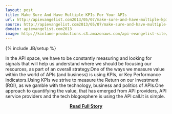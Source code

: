 ```yaml
---
layout: post
title: Make Sure And Have Multiple KPIs For Your APIs
url: http://apievangelist.com2013/05/07/make-sure-and-have-multiple-kpis-for-your-apis/
source: http://apievangelist.com2013/05/07/make-sure-and-have-multiple-kpis-for-your-apis/
domain: apievangelist.com2013
image: http://kinlane-productions.s3.amazonaws.com/api-evangelist-site/blog/api-billionaires-club.png
---
```

{% include JB/setup %}<p>In the API space, we have to be constantly measuring and looking for signals that will help us understand where we should be focusing our resources, as part of an overall strategy.One of the ways we measure value within the world of APIs (and business) is using KPIs, or Key Performance Indicators.Using KPIs we strive to measure the Return on our Investment (ROI), as we gamble with the technology, business and politics of APIs.One approach to quantifying the value, that has emerged from API providers, API service providers and the tech blogosphere is using the API call.It is simple.</p>
<center><p><a href="http://apievangelist.com2013/05/07/make-sure-and-have-multiple-kpis-for-your-apis/" style='padding:25px; font-sze:18px; font-weight: bold;'>Read Full Story</a></p></center>
